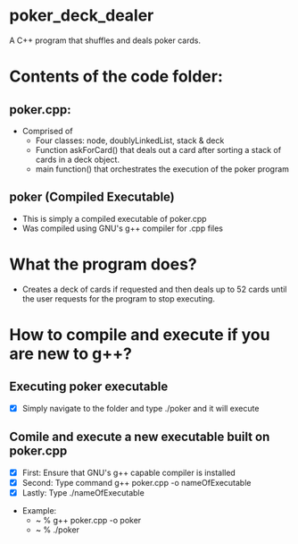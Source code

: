 # poker_deck_dealer
A C++ program that shuffles and deals poker cards.
# Contents of the code folder:
## poker.cpp:
- Comprised of 
  -  Four classes: node, doublyLinkedList, stack & deck
  -  Function askForCard() that deals out a card after sorting a stack of cards in a deck object.
  -  main function() that orchestrates the execution of the poker program
## poker (Compiled Executable)
- This is simply a compiled executable of poker.cpp
- Was compiled using GNU's g++ compiler for .cpp files

# What the program does?
- Creates a deck of cards if requested and then deals up to 52 cards until the user requests for the program to stop executing. 

# How to compile and execute if you are new to g++?
## Executing poker executable
- [X] Simply navigate to the folder and type ./poker and it will execute

## Comile and execute a new executable built on poker.cpp
- [X] First: Ensure that GNU's g++ capable compiler is installed
- [X] Second: Type command g++ poker.cpp -o nameOfExecutable
- [X] Lastly: Type ./nameOfExecutable

- Example:
  - ~ % g++ poker.cpp -o poker
  - ~ % ./poker

